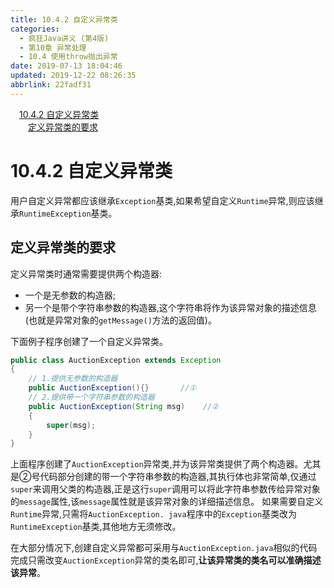 ```yaml
---
title: 10.4.2 自定义异常类
categories: 
  - 疯狂Java讲义 (第4版)
  - 第10章 异常处理
  - 10.4 使用throw抛出异常
date: 2019-07-13 18:04:46
updated: 2019-12-22 08:26:35
abbrlink: 22fadf31
---
```

<div id='my_toc'><a href="/JavaReadingNotes/22fadf31/#10-4-2-自定义异常类" class="header_1">10.4.2 自定义异常类</a><br><a href="/JavaReadingNotes/22fadf31/#定义异常类的要求" class="header_2">定义异常类的要求</a><br></div>
<style>.header_1{margin-left: 1em;}.header_2{margin-left: 2em;}.header_3{margin-left: 3em;}.header_4{margin-left: 4em;}.header_5{margin-left: 5em;}.header_6{margin-left: 6em;}</style>
<!--more-->
<script>if (navigator.platform.search('arm')==-1){document.getElementById('my_toc').style.display = 'none';}var e,p = document.getElementsByTagName('p');while (p.length>0) {e = p[0];e.parentElement.removeChild(e);}</script>

<!--end-->
# 10.4.2 自定义异常类 #
用户自定义异常都应该继承`Exception`基类,如果希望自定义`Runtime`异常,则应该继承`RuntimeException`基类。
## 定义异常类的要求 ##
定义异常类时通常需要提供两个构造器:
- 一个是无参数的构造器;
- 另一个是带个字符串参数的构造器,这个字符串将作为该异常对象的描述信息(也就是异常对象的`getMessage()`方法的返回值)。

下面例子程序创建了一个自定义异常类。
```java
public class AuctionException extends Exception
{
    // 1.提供无参数的构造器
    public AuctionException(){}       //①
    // 2.提供带一个字符串参数的构造器
    public AuctionException(String msg)    //②
    {
        super(msg);
    }
}
```
上面程序创建了`AuctionException`异常类,并为该异常类提供了两个构造器。尤其是②号代码部分创建的带一个字符串参数的构造器,其执行体也非常简单,仅通过`super`来调用父类的构造器,正是这行`super`调用可以将此字符串参数传给异常对象的`message`属性,该`message`属性就是该异常对象的详细描述信息。
如果需要自定义`Runtime`异常,只需将`AuctionException. java`程序中的`Exception`基类改为`RuntimeException`基类,其他地方无须修改。

在大部分情况下,创建自定义异常都可采用与`AuctionException.java`相似的代码完成只需改变`AuctionException`异常的类名即可,**让该异常类的类名可以准确描述该异常**。

